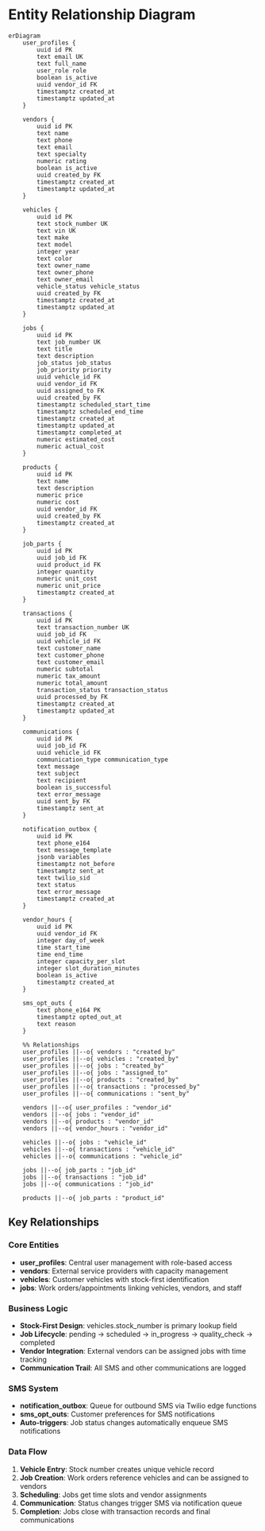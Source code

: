 # Entity Relationship Diagram

```mermaid
erDiagram
    user_profiles {
        uuid id PK
        text email UK
        text full_name
        user_role role
        boolean is_active
        uuid vendor_id FK
        timestamptz created_at
        timestamptz updated_at
    }
    
    vendors {
        uuid id PK
        text name
        text phone
        text email
        text specialty
        numeric rating
        boolean is_active
        uuid created_by FK
        timestamptz created_at
        timestamptz updated_at
    }
    
    vehicles {
        uuid id PK
        text stock_number UK
        text vin UK
        text make
        text model
        integer year
        text color
        text owner_name
        text owner_phone
        text owner_email
        vehicle_status vehicle_status
        uuid created_by FK
        timestamptz created_at
        timestamptz updated_at
    }
    
    jobs {
        uuid id PK
        text job_number UK
        text title
        text description
        job_status job_status
        job_priority priority
        uuid vehicle_id FK
        uuid vendor_id FK
        uuid assigned_to FK
        uuid created_by FK
        timestamptz scheduled_start_time
        timestamptz scheduled_end_time
        timestamptz created_at
        timestamptz updated_at
        timestamptz completed_at
        numeric estimated_cost
        numeric actual_cost
    }
    
    products {
        uuid id PK
        text name
        text description
        numeric price
        numeric cost
        uuid vendor_id FK
        uuid created_by FK
        timestamptz created_at
    }
    
    job_parts {
        uuid id PK
        uuid job_id FK
        uuid product_id FK
        integer quantity
        numeric unit_cost
        numeric unit_price
        timestamptz created_at
    }
    
    transactions {
        uuid id PK
        text transaction_number UK
        uuid job_id FK
        uuid vehicle_id FK
        text customer_name
        text customer_phone
        text customer_email
        numeric subtotal
        numeric tax_amount
        numeric total_amount
        transaction_status transaction_status
        uuid processed_by FK
        timestamptz created_at
        timestamptz updated_at
    }
    
    communications {
        uuid id PK
        uuid job_id FK
        uuid vehicle_id FK
        communication_type communication_type
        text message
        text subject
        text recipient
        boolean is_successful
        text error_message
        uuid sent_by FK
        timestamptz sent_at
    }
    
    notification_outbox {
        uuid id PK
        text phone_e164
        text message_template
        jsonb variables
        timestamptz not_before
        timestamptz sent_at
        text twilio_sid
        text status
        text error_message
        timestamptz created_at
    }
    
    vendor_hours {
        uuid id PK
        uuid vendor_id FK
        integer day_of_week
        time start_time
        time end_time
        integer capacity_per_slot
        integer slot_duration_minutes
        boolean is_active
        timestamptz created_at
    }
    
    sms_opt_outs {
        text phone_e164 PK
        timestamptz opted_out_at
        text reason
    }

    %% Relationships
    user_profiles ||--o{ vendors : "created_by"
    user_profiles ||--o{ vehicles : "created_by"
    user_profiles ||--o{ jobs : "created_by"
    user_profiles ||--o{ jobs : "assigned_to"
    user_profiles ||--o{ products : "created_by"
    user_profiles ||--o{ transactions : "processed_by"
    user_profiles ||--o{ communications : "sent_by"
    
    vendors ||--o{ user_profiles : "vendor_id"
    vendors ||--o{ jobs : "vendor_id"
    vendors ||--o{ products : "vendor_id"
    vendors ||--o{ vendor_hours : "vendor_id"
    
    vehicles ||--o{ jobs : "vehicle_id"
    vehicles ||--o{ transactions : "vehicle_id"
    vehicles ||--o{ communications : "vehicle_id"
    
    jobs ||--o{ job_parts : "job_id"
    jobs ||--o{ transactions : "job_id"
    jobs ||--o{ communications : "job_id"
    
    products ||--o{ job_parts : "product_id"
```

## Key Relationships

### Core Entities
- **user_profiles**: Central user management with role-based access
- **vendors**: External service providers with capacity management
- **vehicles**: Customer vehicles with stock-first identification
- **jobs**: Work orders/appointments linking vehicles, vendors, and staff

### Business Logic
- **Stock-First Design**: vehicles.stock_number is primary lookup field
- **Job Lifecycle**: pending → scheduled → in_progress → quality_check → completed
- **Vendor Integration**: External vendors can be assigned jobs with time tracking
- **Communication Trail**: All SMS and other communications are logged

### SMS System
- **notification_outbox**: Queue for outbound SMS via Twilio edge functions
- **sms_opt_outs**: Customer preferences for SMS notifications
- **Auto-triggers**: Job status changes automatically enqueue SMS notifications

### Data Flow
1. **Vehicle Entry**: Stock number creates unique vehicle record
2. **Job Creation**: Work orders reference vehicles and can be assigned to vendors
3. **Scheduling**: Jobs get time slots and vendor assignments
4. **Communication**: Status changes trigger SMS via notification queue
5. **Completion**: Jobs close with transaction records and final communications